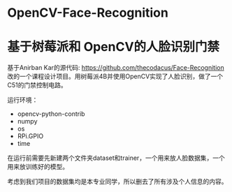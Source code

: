 # OpenCV-Face-Recognition
# 基于树莓派和 OpenCV的人脸识别门禁

基于Anirban Kar的源代码: https://github.com/thecodacus/Face-Recognition 改的一个课程设计项目。用树莓派4B并使用OpenCV实现了人脸识别，做了一个C51的门禁控制电路。

运行环境：
- opencv-python-contrib
- numpy
- os
- RPi.GPIO
- time

在运行前需要先新建两个文件夹dataset和trainer，一个用来放人脸数据集，一个用来放训练好的模型。

考虑到我们项目的数据集均是本专业同学，所以删去了所有涉及个人信息的内容。
